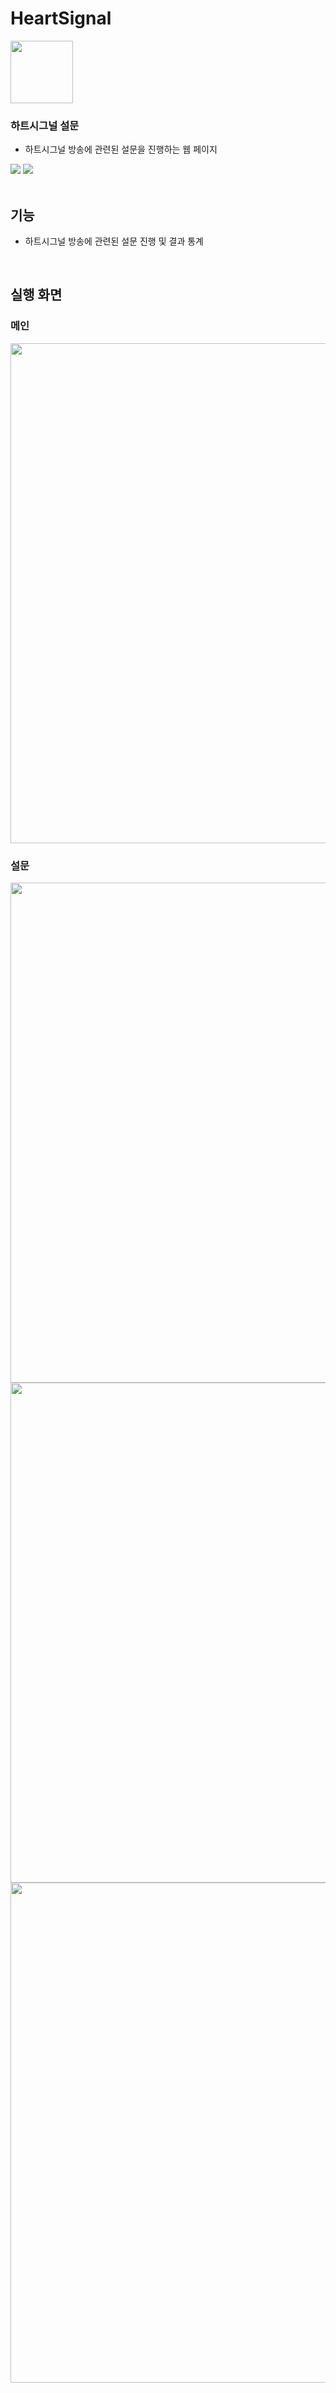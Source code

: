 # HeartSignal
<img src="https://user-images.githubusercontent.com/26541472/224046178-aa44c4df-35ff-4b94-b944-7951774e1715.png" width="100" />

### 하트시그널 설문 ###

- 하트시그널 방송에 관련된 설문을 진행하는 웹 페이지
<div>
  <img src="https://img.shields.io/badge/Java-007396?style=flat-square&logo=java&logoColor=white">
  <img src="https://img.shields.io/badge/Apach Tomcat-F8DC75?style=flat-square&logo=apachetomcat&logoColor=black">
</div>
<br>

## 기능 ##
- 하트시그널 방송에 관련된 설문 진행 및 결과 통계
<br>

## 실행 화면 ##
### 메인 ###
<div>
  <img src="https://user-images.githubusercontent.com/26541472/224046809-19a29b00-3bb4-4cb3-878b-2eef1f69ae05.PNG" width="800">
</div>

### 설문 ###
<div>
  <img src="https://user-images.githubusercontent.com/26541472/224046915-70edd3be-8a5b-4dd9-9429-765ef8d39756.PNG" width="800">
  <img src="https://user-images.githubusercontent.com/26541472/224047313-ff69f9f2-ed0c-4294-a086-be4824128313.PNG" width="800">
  <img src="https://user-images.githubusercontent.com/26541472/224047379-5319f973-5ceb-43ff-b528-d52f5bb9a8c4.PNG" width="800">
</div>
